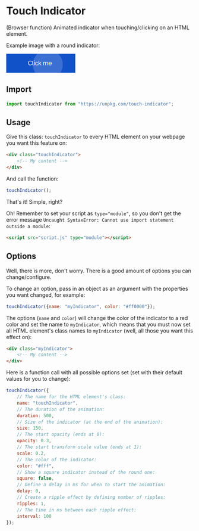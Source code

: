 # Touch Indicator
(Browser function) Animated indicator when touching/clicking on an HTML element.

Example image with a round indicator:

![Example button with indicator](example.jpg)

## Import
```javascript
import touchIndicator from "https://unpkg.com/touch-indicator";
```

## Usage

Give this class: `touchIndicator` to every HTML element on your webpage you want this feature on:
```html
<div class="touchIndicator">
    <!-- My content -->
</div>
```
And call the function:
```javascript
touchIndicator();
```

That's it! Simple, right?

Oh! Remember to set your script as `type="module"`, so you don't get the error message `Uncaught SyntaxError: Cannot use import statement outside a module`:
```html
<script src="script.js" type="module"></script>
```

## Options
Well, there is more, don't worry.
There is a good amount of options you can change/configure.

To change an option, pass in an object as an argument with the properties you want changed, for example:

```javascript
touchIndicator({name: "myIndicator", color: "#ff0000"});
```
The options (`name` and `color`) will change the color of the indicator to a red color and set the name to `myIndicator`, which means that you must now set all HTML element's class names to `myIndicator` (well, all those you want this effect on):
```html
<div class="myIndicator">
    <!-- My content -->
</div>
```

Here is a function call with all possible options set (set with their default values for you to change):
```javascript
touchIndicator({
    // The name for the HTML element's class:
    name: "touchIndicator",
    // The duration of the animation:
    duration: 500,
    // Size of the indicator (at the end of the animation):
    size: 150,
    // The start opacity (ends at 0):
    opacity: 0.3,
    // The start transform scale value (ends at 1):
    scale: 0.2,
    // The color of the indicator:
    color: "#fff",
    // Show a square indicator instead of the round one:
    square: false,
    // Define a delay in ms for when to start the animation:
    delay: 0,
    // Create a ripple effect by defining number of ripples:
    ripples: 1,
    // The time in ms between each ripple effect:
    interval: 100
});
```